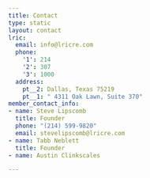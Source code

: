 ```yaml
---
title: Contact
type: static
layout: contact
lric:
  email: info@lricre.com
  phone:
    '1': 214
    '2': 307
    '3': 1000
  address:
    pt__2: Dallas, Texas 75219
    pt__1: " 4311 Oak Lawn, Suite 370"
member_contact_info:
- name: Steve Lipscomb
  title: Founder
  phone: "(214) 599-9820"
  email: stevelipscomb@lricre.com
- name: Tabb Neblett
  title: Founder
- name: Austin Clinkscales

---
```

